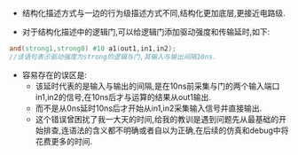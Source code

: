 * 结构化描述方式与一边的行为级描述方式不同,结构化更加底层,更接近电路级.

* 对于结构化描述中的逻辑门,可以给逻辑门添加驱动强度和传输延时,如下:
```verilog
and(strong1,strong0) #10 a1(out1,in1,in2);
//该语句表示驱动强度为strong的逻辑与门,其输入与输出间隔10ns.
```

* 容易存在的误区是:
	* 该延时代表的是输入与输出的间隔,是在10ns前采集与门的两个输入端口in1,in2的信号,在10ns后才与运算的结果从out1输出. 
	* 而不是从0ns延时10ns后才开始从in1,in2采集输入信号并直接输出.
	* 这个错误曾困扰了我一大天的时间,给我的教训是遇到问题先从最基础的开始排查,连语法的含义都不明确或者自以为正确,在后续的仿真和debug中将花费更多的时间.